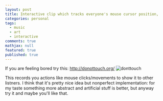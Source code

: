 ```yaml
---
layout: post
title: Interactive clip which tracks everyone's mouse cursor position, to show it to everyone
categories: personal
tags: 
  - music
  - art
  - interactive
comments: true
mathjax: null
featured: true
published: true
---
```


If you are feeling bored try this:
<a href="http://donottouch.org/">http://donottouch.org/</a>
![donttouch](http://i.imgur.com/TOJkM7k.png)

This records you actions like mouse clicks/movements to show it to other
listners. I think that it's pretty nice idea but nonperfect implementation:
for my taste something more abstract and artificial stuff is better, but
anyway try it and maybe you'll like that.
